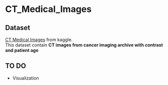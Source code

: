 # CT_Medical_Images

## Dataset 
[CT Medical Images](https://www.kaggle.com/kmader/siim-medical-images) from kaggle.<br>
This dataset contain **CT images from cancer imaging archive with contrast and patient age**

## TO DO
- Visualization

